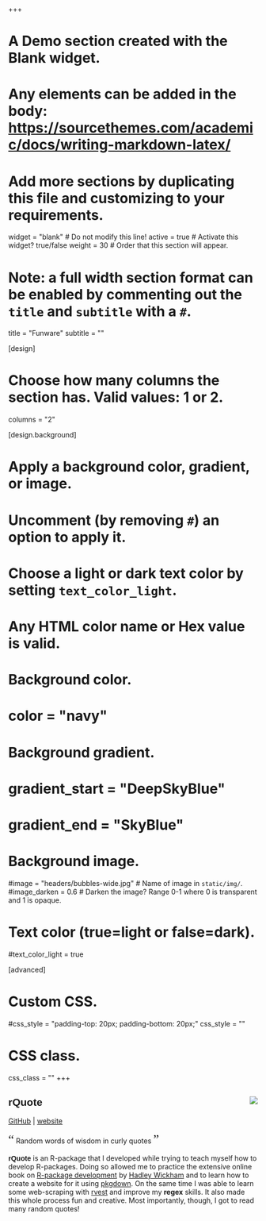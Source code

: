 +++
# A Demo section created with the Blank widget.
# Any elements can be added in the body: https://sourcethemes.com/academic/docs/writing-markdown-latex/
# Add more sections by duplicating this file and customizing to your requirements.

widget = "blank"  # Do not modify this line!
active = true  # Activate this widget? true/false
weight = 30  # Order that this section will appear.

# Note: a full width section format can be enabled by commenting out the `title` and `subtitle` with a `#`.
title = "Funware"
subtitle = ""

[design]
  # Choose how many columns the section has. Valid values: 1 or 2.
  columns = "2"

[design.background]
  # Apply a background color, gradient, or image.
  #   Uncomment (by removing `#`) an option to apply it.
  #   Choose a light or dark text color by setting `text_color_light`.
  #   Any HTML color name or Hex value is valid.

  # Background color.
  # color = "navy"
  
  # Background gradient.
  # gradient_start = "DeepSkyBlue"
  # gradient_end = "SkyBlue"
  
  # Background image.
  #image = "headers/bubbles-wide.jpg"  # Name of image in `static/img/`.
  #image_darken = 0.6  # Darken the image? Range 0-1 where 0 is transparent and 1 is opaque.

  # Text color (true=light or false=dark).
  #text_color_light = true

[advanced]
 # Custom CSS. 
 #css_style = "padding-top: 20px; padding-bottom: 20px;"
 css_style = ""
 # CSS class.
 css_class = ""
+++

## <span style = "font-family: 'Orbitron', sans-serif;">rQuote</span> <img src="../../img/Hex_Stickers/rQuote_light.png" align="right">
[GitHub](https://github.com/gpapageorgiou/rQuote) | 
[website](https://gpapageorgiou.github.io/rQuote/)

<span style = "font-family: 'Fredericka the Great', cursive; font-size: 26px;">&ldquo;</span> <span style = ""> Random words of wisdom in curly quotes</span> <span style = "font-family: 'Fredericka the Great', cursive; font-size: 26px;">&rdquo;</span>

<span style = "font-family: 'Orbitron', sans-serif; font-weight: bold">rQuote</span> is an R-package that I developed while trying to teach myself how to develop R-packages. Doing so allowed me to practice the extensive online book on [R-package development](http://r-pkgs.had.co.nz/) by [Hadley Wickham](http://hadley.nz/) and to learn how to create a website for it using [pkgdown](https://pkgdown.r-lib.org/). On the same time I was able to learn some web-scraping with [rvest](https://github.com/tidyverse/rvest) and improve my <b>regex</b> skills. It also made this whole process fun and creative. Most importantly, though, I got to read many random quotes!
